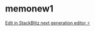 # memonew1

[Edit in StackBlitz next generation editor ⚡️](https://stackblitz.com/~/github.com/abiakilesh/memonew1)